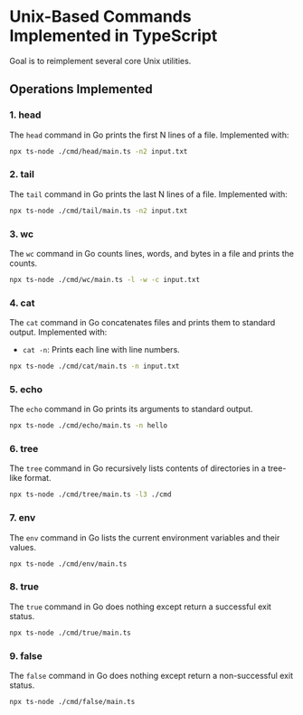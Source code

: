 # Unix-Based Commands Implemented in TypeScript
Goal is to reimplement several core Unix utilities.


## Operations Implemented

### 1. head

The `head` command in Go prints the first N lines of a file. Implemented with:
```bash
npx ts-node ./cmd/head/main.ts -n2 input.txt
```

### 2. tail

The `tail` command in Go prints the last N lines of a file. Implemented with:
```bash
npx ts-node ./cmd/tail/main.ts -n2 input.txt
```

### 3. wc

The `wc` command in Go counts lines, words, and bytes in a file and prints the counts.
```bash
npx ts-node ./cmd/wc/main.ts -l -w -c input.txt
```

### 4. cat

The `cat` command in Go concatenates files and prints them to standard output. Implemented with:
- `cat -n`: Prints each line with line numbers.
```bash
npx ts-node ./cmd/cat/main.ts -n input.txt
```

### 5. echo

The `echo` command in Go prints its arguments to standard output.
```bash
npx ts-node ./cmd/echo/main.ts -n hello
```

### 6. tree

The `tree` command in Go recursively lists contents of directories in a tree-like format.
```bash
npx ts-node ./cmd/tree/main.ts -l3 ./cmd
```

### 7. env

The `env` command in Go lists the current environment variables and their values.
```bash
npx ts-node ./cmd/env/main.ts
```

### 8. true

The `true` command in Go does nothing except return a successful exit status.
```bash
npx ts-node ./cmd/true/main.ts
```

### 9. false

The `false` command in Go does nothing except return a non-successful exit status.
```bash
npx ts-node ./cmd/false/main.ts
```
